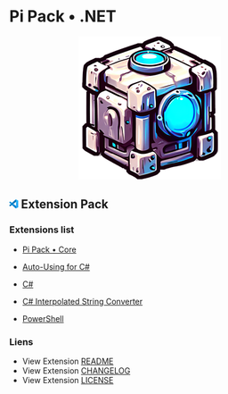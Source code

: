 # Pi Pack • .NET

<div align="center"><picture><img src="/extension/icon.png" title="Pi Pack • .NET" alt="Pi Pack • .NET"></picture></div>

## <picture><img alt="VS Code icon" src="assets/vscode.png"></picture> Extension Pack

### Extensions list

- [Pi Pack • Core](https://marketplace.visualstudio.com/items?itemName=pibcht.pack-core)

- [Auto-Using for C#](https://marketplace.visualstudio.com/items?itemName=fudge.auto-using)
- [C#](https://marketplace.visualstudio.com/items?itemName=ms-dotnettools.csharp)
- [C# Interpolated String Converter](https://marketplace.visualstudio.com/items?itemName=corylulu.csharp-interpolated-string-converter)
- [PowerShell](https://marketplace.visualstudio.com/items?itemName=ms-vscode.powershell)

### Liens

- View Extension [README](/extension/README.md)
- View Extension [CHANGELOG](/extension/CHANGELOG.md)
- View Extension [LICENSE](/extension/LICENSE.md)
